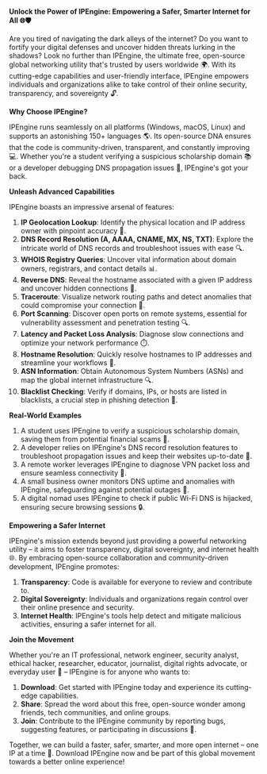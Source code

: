 **Unlock the Power of IPEngine: Empowering a Safer, Smarter Internet for All 🌐🛡️**

Are you tired of navigating the dark alleys of the internet? Do you want to fortify your digital defenses and uncover hidden threats lurking in the shadows? Look no further than IPEngine, the ultimate free, open-source global networking utility that's trusted by users worldwide 🌍. With its cutting-edge capabilities and user-friendly interface, IPEngine empowers individuals and organizations alike to take control of their online security, transparency, and sovereignty 🔓.

**Why Choose IPEngine?**

IPEngine runs seamlessly on all platforms (Windows, macOS, Linux) and supports an astonishing 150+ languages 🌎. Its open-source DNA ensures that the code is community-driven, transparent, and constantly improving 💻. Whether you're a student verifying a suspicious scholarship domain 📚 or a developer debugging DNS propagation issues 🔗, IPEngine's got your back.

**Unleash Advanced Capabilities**

IPEngine boasts an impressive arsenal of features:

1. **IP Geolocation Lookup**: Identify the physical location and IP address owner with pinpoint accuracy 📍.
2. **DNS Record Resolution (A, AAAA, CNAME, MX, NS, TXT)**: Explore the intricate world of DNS records and troubleshoot issues with ease 🔍.
3. **WHOIS Registry Queries**: Uncover vital information about domain owners, registrars, and contact details 📊.
4. **Reverse DNS**: Reveal the hostname associated with a given IP address and uncover hidden connections 🔎.
5. **Traceroute**: Visualize network routing paths and detect anomalies that could compromise your connection 🚀.
6. **Port Scanning**: Discover open ports on remote systems, essential for vulnerability assessment and penetration testing 🔍.
7. **Latency and Packet Loss Analysis**: Diagnose slow connections and optimize your network performance ⏱️.
8. **Hostname Resolution**: Quickly resolve hostnames to IP addresses and streamline your workflows 📡.
9. **ASN Information**: Obtain Autonomous System Numbers (ASNs) and map the global internet infrastructure 🔍.
10. **Blacklist Checking**: Verify if domains, IPs, or hosts are listed in blacklists, a crucial step in phishing detection 🚨.

**Real-World Examples**

1. A student uses IPEngine to verify a suspicious scholarship domain, saving them from potential financial scams 💸.
2. A developer relies on IPEngine's DNS record resolution features to troubleshoot propagation issues and keep their websites up-to-date 🔗.
3. A remote worker leverages IPEngine to diagnose VPN packet loss and ensure seamless connectivity 📡.
4. A small business owner monitors DNS uptime and anomalies with IPEngine, safeguarding against potential outages 💼.
5. A digital nomad uses IPEngine to check if public Wi-Fi DNS is hijacked, ensuring secure browsing sessions 🔒.

**Empowering a Safer Internet**

IPEngine's mission extends beyond just providing a powerful networking utility – it aims to foster transparency, digital sovereignty, and internet health 🌐. By embracing open-source collaboration and community-driven development, IPEngine promotes:

1. **Transparency**: Code is available for everyone to review and contribute to.
2. **Digital Sovereignty**: Individuals and organizations regain control over their online presence and security.
3. **Internet Health**: IPEngine's tools help detect and mitigate malicious activities, ensuring a safer internet for all.

**Join the Movement**

Whether you're an IT professional, network engineer, security analyst, ethical hacker, researcher, educator, journalist, digital rights advocate, or everyday user 🤝 – IPEngine is for anyone who wants to:

1. **Download**: Get started with IPEngine today and experience its cutting-edge capabilities.
2. **Share**: Spread the word about this free, open-source wonder among friends, tech communities, and online groups.
3. **Join**: Contribute to the IPEngine community by reporting bugs, suggesting features, or participating in discussions 🤝.

Together, we can build a faster, safer, smarter, and more open internet – one IP at a time 🔗. Download IPEngine now and be part of this global movement towards a better online experience!